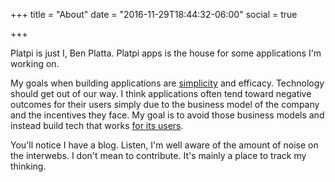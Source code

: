 +++
title = "About"
date = "2016-11-29T18:44:32-06:00"
social = true

+++

Platpi is just I, Ben Platta. Platpi apps is the house for some applications I'm working on.

My goals when building applications are [simplicity](https://www.infoq.com/presentations/Simple-Made-Easy) and efficacy. Technology should get out of our way. I think applications often tend toward negative outcomes for their users simply due to the business model of the company and the incentives they face. My goal is to avoid those business models and instead build tech that works [for its users](https://www.calmtech.com).

You'll notice I have a blog. Listen, I'm well aware of the amount of noise on the interwebs. I don't mean to contribute. It's mainly a place to track my thinking.